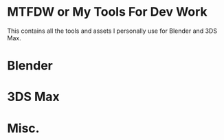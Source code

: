 # MTFDW or My Tools For Dev Work
This contains all the tools and assets I personally use for Blender and 3DS Max.

# Blender

# 3DS Max

# Misc.
